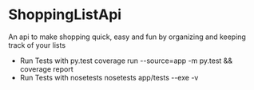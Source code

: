 # ShoppingListApi
An api to make shopping quick, easy and fun by organizing and keeping track of your lists

* Run Tests with py.test
coverage run --source=app -m py.test && coverage report
* Run Tests with nosetests
nosetests app/tests --exe -v
